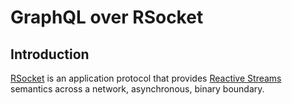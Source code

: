 # GraphQL over RSocket

## Introduction

[RSocket](https://rsocket.io/) is an application protocol that provides [Reactive Streams](http://www.reactive-streams.org/) semantics across a network, asynchronous, binary boundary.

